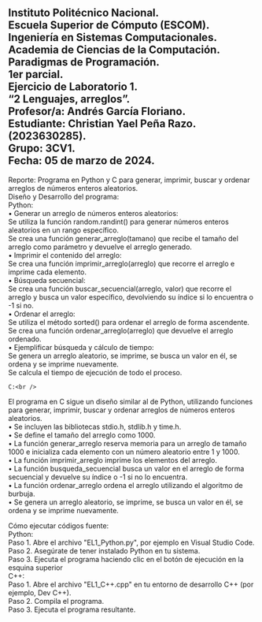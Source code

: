 Instituto Politécnico Nacional. <br />
Escuela Superior de Cómputo (ESCOM). <br />
Ingeniería en Sistemas Computacionales. <br />
Academia de Ciencias de la Computación. <br />
Paradigmas de Programación. <br />
1er parcial. <br /> 
Ejercicio de Laboratorio 1. <br />
“2 Lenguajes, arreglos”. <br />
Profesor/a: 
Andrés García Floriano. <br />
Estudiante:
Christian Yael Peña Razo.
(2023630285). <br />
Grupo:
3CV1. <br />
Fecha:
05 de marzo de 2024. <br />
-------------------------
Reporte: Programa en Python y C para generar, imprimir, buscar y ordenar arreglos de números enteros aleatorios. <br />
Diseño y Desarrollo del programa: <br />
	Python: <br />
•	Generar un arreglo de números enteros aleatorios: <br />
	Se utiliza la función random.randint() para generar números enteros aleatorios en un rango específico. <br />
	Se crea una función generar_arreglo(tamano) que recibe el tamaño del arreglo como parámetro y devuelve el arreglo generado. <br />
•	Imprimir el contenido del arreglo: <br /> 
	Se crea una función imprimir_arreglo(arreglo) que recorre el arreglo e imprime cada elemento. <br />
•	Búsqueda secuencial: <br />
	Se crea una función buscar_secuencial(arreglo, valor) que recorre el arreglo y busca un valor específico, devolviendo su índice si lo encuentra o -1 si no. <br />
•	Ordenar el arreglo:<br />
	Se utiliza el método sorted() para ordenar el arreglo de forma ascendente.<br />
	Se crea una función ordenar_arreglo(arreglo) que devuelve el arreglo ordenado.<br />
•	Ejemplificar búsqueda y cálculo de tiempo:<br />
	Se genera un arreglo aleatorio, se imprime, se busca un valor en él, se ordena y se imprime nuevamente.<br />
	Se calcula el tiempo de ejecución de todo el proceso.<br />

	C:<br />
El programa en C sigue un diseño similar al de Python, utilizando funciones para generar, imprimir, buscar y ordenar arreglos de números enteros aleatorios.<br />
•	Se incluyen las bibliotecas stdio.h, stdlib.h y time.h.<br />
•	Se define el tamaño del arreglo como 1000.<br />
•	La función generar_arreglo reserva memoria para un arreglo de tamaño 1000 e inicializa cada elemento con un número aleatorio entre 1 y 1000.<br />
•	La función imprimir_arreglo imprime los elementos del arreglo.<br />
•	La función busqueda_secuencial busca un valor en el arreglo de forma secuencial y devuelve su índice o -1 si no lo encuentra.<br />
•	La función ordenar_arreglo ordena el arreglo utilizando el algoritmo de burbuja.<br />
•	Se genera un arreglo aleatorio, se imprime, se busca un valor en él, se ordena y se imprime nuevamente.<br />

Cómo ejecutar códigos fuente:<br />
Python: <br />
Paso 1. Abre el archivo "EL1_Python.py", por ejemplo en Visual Studio Code.<br />
Paso 2. Asegúrate de tener instalado Python en tu sistema.<br />
Paso 3. Ejecuta el programa haciendo clic en el botón de ejecución en la esquina superior<br />
C++:<br />
Paso 1. Abre el archivo "EL1_C++.cpp" en tu entorno de desarrollo C++ (por ejemplo, Dev C++).<br />
Paso 2. Compila el programa.<br />
Paso 3. Ejecuta el programa resultante.<br />
